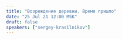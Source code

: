 ```yaml
---
title: "Возрождение деревни. Время пришло"
date: "25 Jul 21 12:00 MSK"
draft: false
speakers: ["sergey-krasilnikov"]
---
```

